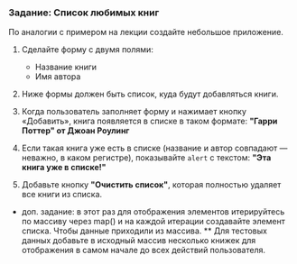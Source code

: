 
### Задание: Список любимых книг

По аналогии с примером на лекции создайте небольшое приложение.

1. Сделайте форму с двумя полями:
   - Название книги
   - Имя автора

2. Ниже формы должен быть список, куда будут добавляться книги.

3. Когда пользователь заполняет форму и нажимает кнопку «Добавить», книга появляется в списке в таком формате:
   **"Гарри Поттер" от Джоан Роулинг**

4. Если такая книга уже есть в списке (название и автор совпадают — неважно, в каком регистре), показывайте `alert` с текстом:
   **"Эта книга уже в списке!"**

5. Добавьте кнопку **"Очистить список"**, которая полностью удаляет все книги из списка.

* доп. задание: в этот раз для отображения элементов итерируйтесь по массиву через map() и на каждой итерации создавайте элемент списка. Чтобы данные приходили из массива. 
** Для тестовых данных добавьте в исходный массив несколько книжек для отображения в самом начале до всех действий пользователя.